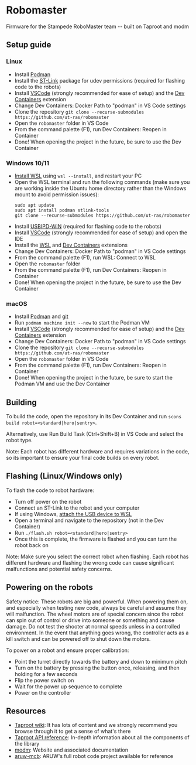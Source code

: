 # Robomaster
Firmware for the Stampede RoboMaster team -- built on Taproot and modm

## Setup guide
### Linux
* Install [Podman](https://podman.io/docs/installation#installing-on-linux)
* Install the [ST-Link](https://github.com/stlink-org/stlink#installation) package for udev permissions (required for flashing code to the robots)
* Install [VSCode](https://code.visualstudio.com/Download) (strongly recommended for ease of setup) and the [Dev Containers](https://marketplace.visualstudio.com/items?itemName=ms-vscode-remote.remote-containers) extension
* Change Dev Containers: Docker Path to "podman" in VS Code settings
* Clone the repository `git clone --recurse-submodules https://github.com/ut-ras/robomaster`
* Open the `robomaster` folder in VS Code
* From the command palette (F1), run Dev Containers: Reopen in Container
* Done! When opening the project in the future, be sure to use the Dev Container

### Windows 10/11
* [Install WSL](https://learn.microsoft.com/en-us/windows/wsl/install) using `wsl --install`, and restart your PC
* Open the WSL terminal and run the following commands (make sure you are working inside the Ubuntu home directory rather than the Windows mount to avoid permission issues):
  ```
  sudo apt update
  sudo apt install podman stlink-tools
  git clone --recurse-submodules https://github.com/ut-ras/robomaster
  ```
* Install [USBIPD-WIN](https://learn.microsoft.com/en-us/windows/wsl/connect-usb#install-the-usbipd-win-project) (required for flashing code to the robots)
* Install [VSCode](https://code.visualstudio.com/Download) (strongly recommended for ease of setup) and open the IDE
* Install the [WSL](https://marketplace.visualstudio.com/items?itemName=ms-vscode-remote.remote-wsl) and [Dev Containers](https://marketplace.visualstudio.com/items?itemName=ms-vscode-remote.remote-containers) extensions
* Change Dev Containers: Docker Path to "podman" in VS Code settings
* From the command palette (F1), run WSL: Connect to WSL
* Open the `robomaster` folder
* From the command palette (F1), run Dev Containers: Reopen in Container
* Done! When opening the project in the future, be sure to use the Dev Container

### macOS
* Install [Podman](https://podman.io/docs/installation#macos) and [git](https://git-scm.com/download/mac)
* Run `podman machine init --now` to start the Podman VM
* Install [VSCode](https://code.visualstudio.com/Download) (strongly recommended for ease of setup) and the [Dev Containers](https://marketplace.visualstudio.com/items?itemName=ms-vscode-remote.remote-containers) extension
* Change Dev Containers: Docker Path to "podman" in VS Code settings
* Clone the repository `git clone --recurse-submodules https://github.com/ut-ras/robomaster`
* Open the `robomaster` folder in VS Code
* From the command palette (F1), run Dev Containers: Reopen in Container
* Done! When opening the project in the future, be sure to start the Podman VM and use the Dev Container

## Building
To build the code, open the repository in its Dev Container and run
`scons build robot=<standard|hero|sentry>`.

Alternatively, use Run Build Task (Ctrl+Shift+B) in VS Code and select the robot type.

Note: Each robot has different hardware and requires variations in the code, so its important to ensure your final code builds on every robot.

## Flashing (Linux/Windows only)
To flash the code to robot hardware:
* Turn off power on the robot
* Connect an ST-Link to the robot and your computer
* If using Windows, [attach the USB device to WSL](https://learn.microsoft.com/en-us/windows/wsl/connect-usb#attach-a-usb-device)
* Open a terminal and navigate to the repository (not in the Dev Container)
* Run `./flash.sh robot=<standard|hero|sentry>`
* Once this is complete, the firmware is flashed and you can turn the robot back on

Note: Make sure you select the correct robot when flashing. Each robot has different hardware and flashing the wrong code can cause significant malfunctions and potential safety concerns.

## Powering on the robots
Safety notice:
These robots are big and powerful. When powering them on, and especially when testing new code, always be careful and assume they will malfunction.
The wheel motors are of special concern since the robot can spin out of control or drive into someone or something and cause damage.
Do not test the shooter at normal speeds unless in a controlled environment.
In the event that anything goes wrong, the controller acts as a kill switch and can be powered off to shut down the motors.

To power on a robot and ensure proper calibration:
* Point the turret directly towards the battery and down to minimum pitch
* Turn on the battery by pressing the button once, releasing, and then holding for a few seconds
* Flip the power switch on
* Wait for the power up sequence to complete
* Power on the controller

## Resources
* [Taproot wiki](https://gitlab.com/aruw/controls/taproot/-/wikis/home): It has lots of content and we strongly recommend you browse through it to get a sense of what's there
* [Taproot API reference](https://aruw.gitlab.io/controls/taproot/): In-depth information about all the components of the library
* [modm](https://modm.io/): Website and associated documentation
* [aruw-mcb](https://gitlab.com/aruw/controls/aruw-mcb): ARUW's full robot code project available for reference
